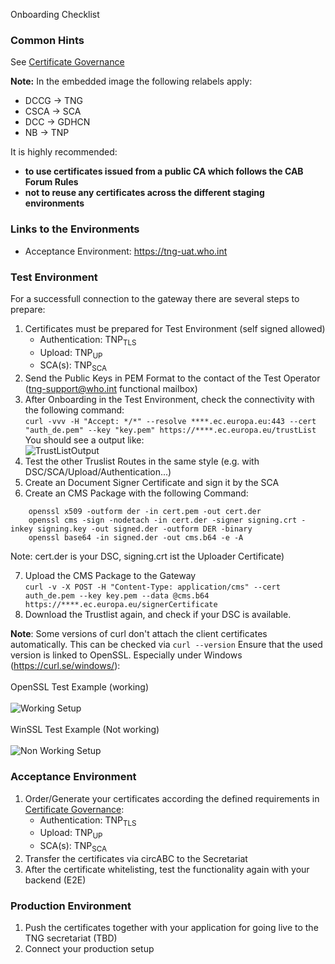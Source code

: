 Onboarding Checklist

### Common Hints

See [Certificate Governance](concepts_certificate_governance.html)

**Note:** In the embedded image the following relabels apply:
* DCCG -> TNG
* CSCA -> SCA
* DCC -> GDHCN
* NB -> TNP


It is highly recommended:
- **to use certificates issued from a public CA which follows the CAB Forum Rules**
- **not to reuse any certificates across the different staging environments**

### Links to the Environments

- Acceptance Environment: https://tng-uat.who.int

### Test Environment

For a successfull connection to the gateway there are several steps to prepare: 

 1) Certificates must be prepared for Test Environment (self signed allowed)
    - Authentication: TNP<sub>TLS</sub>
    - Upload:   TNP<sub>UP</sub>
    - SCA(s):  TNP<sub>SCA</sub>
 2) Send the Public Keys in PEM Format to the contact of the Test Operator (tng-support@who.int functional mailbox)
 3) After Onboarding in the Test Environment, check the connectivity with the following command:<br>
  ```curl -vvv -H "Accept: */*" --resolve ****.ec.europa.eu:443 --cert "auth_de.pem" --key "key.pem" https://****.ec.europa.eu/trustList``` <br>
    You should see a output like: <br>
    ![TrustListOutput](images/TrustListResult.PNG)
 4) Test the other Truslist Routes in the same style (e.g. with DSC/SCA/Upload/Authentication...)
 5) Create an Document Signer Certificate and sign it by the SCA
 6) Create an CMS Package with the following Command: 
  ``` 
      openssl x509 -outform der -in cert.pem -out cert.der
      openssl cms -sign -nodetach -in cert.der -signer signing.crt -inkey signing.key -out signed.der -outform DER -binary
      openssl base64 -in signed.der -out cms.b64 -e -A 
  ``` 
   Note: cert.der is your DSC, signing.crt ist the Uploader Certificate)
  
 7) Upload the CMS Package to the Gateway<br>
    ```curl -v -X POST -H "Content-Type: application/cms" --cert auth_de.pem --key key.pem --data @cms.b64 https://****.ec.europa.eu/signerCertificate``` <br>
 8) Download the Trustlist again, and check if your DSC is available.
 
 
**Note**: Some versions of curl don't attach the client certificates automatically. This can be checked via
``` curl --version ```
Ensure that the used version is linked to OpenSSL. Especially under Windows (https://curl.se/windows/): 
<br><br>
OpenSSL Test Example (working)<br>
<br>
![Working Setup](./images/OpenSSL.PNG)
<br><br>
WinSSL Test Example (Not working)
<br><br>
![Non Working Setup](./images/WinSSL.PNG)



### Acceptance Environment

1) Order/Generate your certificates according the defined requirements in [Certificate Governance](concepts_certificate_governace.md):
    - Authentication: TNP<sub>TLS</sub> 
    - Upload:   TNP<sub>UP</sub>
    - SCA(s):  TNP<sub>SCA</sub> 
2) Transfer the certificates via circABC to the Secretariat
3) After the certificate whitelisting, test the functionality again with your backend (E2E)


### Production Environment

1) Push the certificates together with your application for going live to the TNG secretariat (TBD) 
2) Connect your production setup



    

